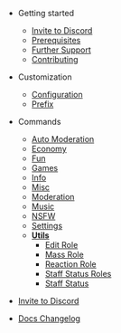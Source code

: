 - Getting started

  - [Invite to Discord](/invite.md)
  - [Prerequisites](/prerequisites.md)
  - [Further Support](/support.md)
  - [Contributing](/contributing.md)

- Customization

  - [Configuration](/customization/configuration.md)
  - [Prefix](/customization/prefix.md)

- Commands
  - [Auto Moderation](/commands/automod/)
  - [Economy](/commands/economy/)
  - [Fun](/commands/fun/)
  - [Games](/commands/games/)
  - [Info](/commands/info/)
  - [Misc](/commands/misc/)
  - [Moderation](/commands/moderation/)
  - [Music](/commands/music/)
  - [NSFW](/commands/nsfw/)
  - [Settings](/commands/settings/)
  - [**Utils**](/commands/utils/)
    - [Edit Role](/commands/utils/edit-role.md)
    - [Mass Role](/commands/utils/mass-role.md)
    - [Reaction Role](/commands/utils/reaction-role.md)
    - [Staff Status Roles](/commands/utils/staff-status-roles.md)
    - [Staff Status](/commands/utils/staff-status.md)

- [Invite to Discord](invite.md)
- [Docs Changelog](changelog.md)